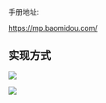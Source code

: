 手册地址:

https://mp.baomidou.com/

## 实现方式

![](https://pic.imgdb.cn/item/5e44ac7e48b86553eea6a1f2.jpg)

![](https://youpaiyun.zongqilive.cn/superbed/2020/02/13/5e44aca648b86553eea6a82a.jpg)








